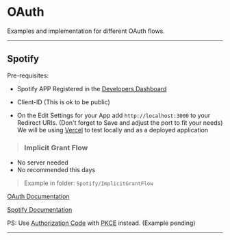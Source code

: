 # OAuth

Examples and implementation for different OAuth flows.

---

## Spotify

Pre-requisites:

-   Spotify APP Registered in the [Developers Dashboard](https://developer.spotify.com/dashboard/applications)

-   Client-ID (This is ok to be public)

-   On the Edit Settings for your App add `http://localhost:3000` to your Redirect URIs. (Don't forget to Save and adjust the port to fit your needs) We will be using [Vercel](https://vercel.com) to test locally and as a deployed application

> ### Implicit Grant Flow

-   No server needed
-   No recommended this days

> Example in folder: `Spotify/ImplicitGrantFlow`

[OAuth Documentation](https://oauth.net/2/grant-types/implicit/)

[Spotify Documentation](https://developer.spotify.com/documentation/general/guides/authorization/implicit-grant/)

PS: Use [Authorization Code](https://oauth.net/2/grant-types/authorization-code/) with [PKCE](https://oauth.net/2/pkce/) instead. (Example pending)

---
